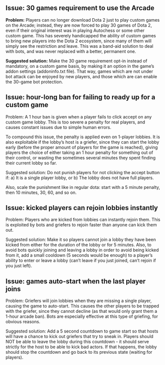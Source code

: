 ## Issue: 30 games requirement to use the Arcade

**Problem:** Players can no longer download Dota 2 just to play custom games on the Arcade; instead, they are now forced to play 30 games of  Dota 2, even if their original interest was in playing Autochess or some other custom game. This has severely handicapped the ability of custom games to bring new players into the Dota 2 ecosystem, since many of them will simply see the restriction and leave. This was a band-aid solution to deal with bots, and was never replaced with a better, permanent one.

**Suggested solution:** Make the 30 game requirement opt-in instead of mandatory, on a custom game basis, by making it an option in the game’s addon settings (addoninfo.txt file). That way, games which are not under bot attack can be enjoyed by new players, and those which are can enable the 30-game bot protection.


## Issue: hour-long ban for failing to ready up for a custom game

Problem: A 1 hour ban is given when a player fails to click accept on any custom game lobby. This is too severe a penalty for real players, and causes constant issues due to simple human errors.

To compound this issue, the penalty is applied even on 1-player lobbies. It is also exploitable if the lobby’s host is a griefer, since they can start the lobby early (before the proper amount of players for the game is reached), giving players the choice of either taking an 1 hour penalty for something out of their control, or wasting the sometimes several minutes they spent finding their current lobby so far.

Suggested solution: Do not punish players for not clicking the accept button if:
a) It is a single player lobby, or
b) The lobby does not have full players.

Also, scale the punishment like in regular dota: start with a 5 minute penalty, then 10 minutes, 30, 60, and so on. 


## Issue: kicked players can rejoin lobbies instantly

Problem: Players who are kicked from lobbies can instantly rejoin them. This is exploited by bots and griefers to rejoin faster than anyone can kick them out.

Suggested solution: Make it so players cannot join a lobby they have been kicked from either for the duration of the lobby or for 5 minutes. Also, to avoid bots quickly joining and leaving a lobby in order to avoid being kicked from it, add a small cooldown (5 seconds would be enough) to a player’s ability to enter or leave a lobby (can’t leave if you just joined, can’t rejoin if you just left).


## Issue: games auto-start when the last player joins

Problem: Griefers will join lobbies when they are missing a single player, causing the game to auto-start. This causes the other players to be trapped with the griefer, since they cannot decline (as that would only grant them a 1-hour arcade ban). Bots are especially effective at this type of griefing, for obvious reasons.

Suggested solution: Add a 5 second countdown to game start so that hosts will have a chance to kick out griefers that try to sneak in. Players should NOT be able to leave the lobby during this countdown - it should serve strictly for the host to be able to kick bad actors. If that happens, the lobby should stop the countdown and go back to its previous state (waiting for players).

